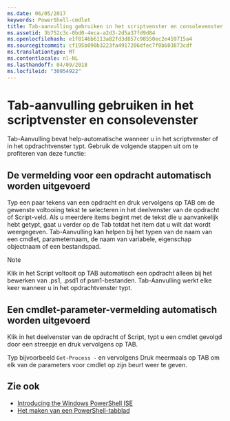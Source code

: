 ```yaml
---
ms.date: 06/05/2017
keywords: PowerShell-cmdlet
title: Tab-aanvulling gebruiken in het scriptvenster en consolevenster
ms.assetid: 3b752c3c-0bd0-4eca-a2d3-2d5a37fd9d84
ms.openlocfilehash: e1f8146b6113a82fd3d857c98550ec2e459715a4
ms.sourcegitcommit: cf195b090b3223fa4917206dfec7f0b603873cdf
ms.translationtype: MT
ms.contentlocale: nl-NL
ms.lasthandoff: 04/09/2018
ms.locfileid: "30954922"
---
```

# <a name="how-to-use-tab-completion-in-the-script-pane-and-console-pane"></a>Tab-aanvulling gebruiken in het scriptvenster en consolevenster

Tab-Aanvulling bevat help-automatische wanneer u in het scriptvenster of in het opdrachtvenster typt. Gebruik de volgende stappen uit om te profiteren van deze functie:

## <a name="to-automatically-complete-a-command-entry"></a>De vermelding voor een opdracht automatisch worden uitgevoerd

Typ een paar tekens van een opdracht en druk vervolgens op TAB om de gewenste voltooiing tekst te selecteren in het deelvenster van de opdracht of Script-veld. Als u meerdere items begint met de tekst die u aanvankelijk hebt getypt, gaat u verder op de Tab totdat het item dat u wilt dat wordt weergegeven. Tab-Aanvulling kan helpen bij het typen van de naam van een cmdlet, parameternaam, de naam van variabele, eigenschap objectnaam of een bestandspad.

> [!NOTE]
> Klik in het Script voltooit op TAB automatisch een opdracht alleen bij het bewerken van .ps1, .psd1 of psm1-bestanden. Tab-Aanvulling werkt elke keer wanneer u in het opdrachtvenster typt.

## <a name="to-automatically-complete-a-cmdlet-parameter-entry"></a>Een cmdlet-parameter-vermelding automatisch worden uitgevoerd

Klik in het deelvenster van de opdracht of Script, typt u een cmdlet gevolgd door een streepje en druk vervolgens op TAB.

Typ bijvoorbeeld `Get-Process -` en vervolgens Druk meermaals op TAB om elk van de parameters voor cmdlet op zijn beurt weer te geven.

## <a name="see-also"></a>Zie ook

- [Introducing the Windows PowerShell ISE](Introducing-the-Windows-PowerShell-ISE.md)
- [Het maken van een PowerShell-tabblad](How-to-Create-a-PowerShell-Tab-in-Windows-PowerShell-ISE.md)